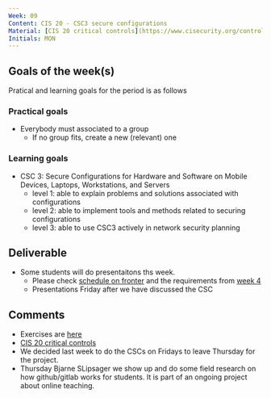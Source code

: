 ```yaml
---
Week: 09
Content: CIS 20 - CSC3 secure configurations
Material: [CIS 20 critical controls](https://www.cisecurity.org/controls/)
Initials: MON
---
```


## Goals of the week(s)
Pratical and learning goals for the period is as follows

### Practical goals
* Everybody must associated to a group
  * If no group fits, create a new (relevant) one

### Learning goals
* CSC 3: Secure Configurations for Hardware and Software on Mobile Devices, Laptops,
Workstations, and Servers
  * level 1: able to explain problems and solutions associated with configurations
  * level 2: able to implement tools and methods related to securing configurations
  * level 3: able to use CSC3 actively in network security planning

## Deliverable
* Some students will do presentaitons ths week.
    * Please check [schedule on fronter](https://fronter.com/eal/links/files.phtml/1261825527$31048836$/2nd+Semester/IT+Security/ITT2+ITS+presentations.pdf)  and the requirements from [week 4](ww04-introduction.md)
    * Presentations Friday after we have discussed the CSC

## Comments
* Exercises are [here](../materials/ww09-exercises.md)
* [CIS 20 critical controls](https://www.cisecurity.org/controls/)
* We decided last week to do the CSCs on Fridays to leave Thursday for the project.
* Thursday Bjarne SLipsager we show up and do some field research on how github/gitlab works for students. It is part of an ongoing project about online teaching.
